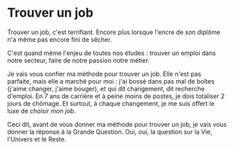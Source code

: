 # Trouver un job

Trouver un job, c'est terrifiant. Encore plus lorsque l'encre de son diplôme n'a même pas encore fini de sêcher.

C'est quand même l'enjeu de toutes nos études : trouver un emploi dans notre secteur, faire de notre passion notre métier.

Je vais vous confier ma méthode pour trouver un job.
Elle n'est pas parfaite, mais elle a marché pour moi : j'ai bossé dans pas mal de boîtes (j'aime changer, j'aime bouger), et qui dit changement, dit recherche d'emploi. En 7 ans de carrière et à peine moins de postes, je dois totaliser 2 jours de chômage.
Et surtout, à chaque changement, je me suis offert le luxe de *choisir mon job*.

Ceci dit, avant de vous donner ma méthode pour trouver un job, je vais vous donner la réponse à la Grande Question.
Oui, oui, la question sur la Vie, l'Univers et le Reste.
